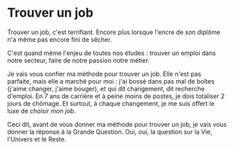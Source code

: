 # Trouver un job

Trouver un job, c'est terrifiant. Encore plus lorsque l'encre de son diplôme n'a même pas encore fini de sêcher.

C'est quand même l'enjeu de toutes nos études : trouver un emploi dans notre secteur, faire de notre passion notre métier.

Je vais vous confier ma méthode pour trouver un job.
Elle n'est pas parfaite, mais elle a marché pour moi : j'ai bossé dans pas mal de boîtes (j'aime changer, j'aime bouger), et qui dit changement, dit recherche d'emploi. En 7 ans de carrière et à peine moins de postes, je dois totaliser 2 jours de chômage.
Et surtout, à chaque changement, je me suis offert le luxe de *choisir mon job*.

Ceci dit, avant de vous donner ma méthode pour trouver un job, je vais vous donner la réponse à la Grande Question.
Oui, oui, la question sur la Vie, l'Univers et le Reste.
